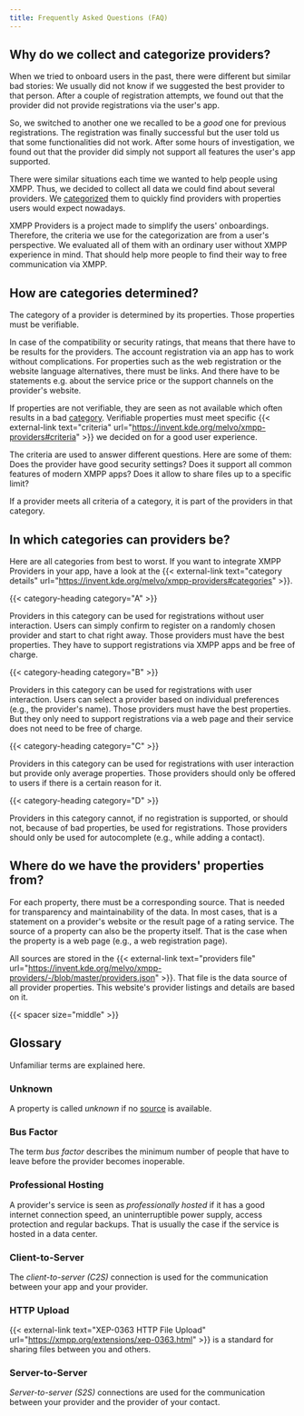 ```yaml
---
title: Frequently Asked Questions (FAQ)
---
```


## Why do we collect and categorize providers?

When we tried to onboard users in the past, there were different but similar bad stories:
We usually did not know if we suggested the best provider to that person.
After a couple of registration attempts, we found out that the provider did not provide registrations via the user's app.

So, we switched to another one we recalled to be a *good* one for previous registrations.
The registration was finally successful but the user told us that some functionalities did not work.
After some hours of investigation, we found out that the provider did simply not support all features the user's app supported.

There were similar situations each time we wanted to help people using XMPP.
Thus, we decided to collect all data we could find about several providers.
We [categorized](#how-are-categories-determined) them to quickly find providers with properties users would expect nowadays.

XMPP Providers is a project made to simplify the users' onboardings.
Therefore, the criteria we use for the categorization are from a user's perspective.
We evaluated all of them with an ordinary user without XMPP experience in mind.
That should help more people to find their way to free communication via XMPP.

## How are categories determined?

The category of a provider is determined by its properties.
Those properties must be verifiable.

In case of the compatibility or security ratings, that means that there have to be results for the providers.
The account registration via an app has to work without complications.
For properties such as the web registration or the website language alternatives, there must be links.
And there have to be statements e.g. about the service price or the support channels on the provider's website.

If properties are not verifiable, they are seen as not available which often results in a bad [category](#in-which-categories-can-providers-be).
Verifiable properties must meet specific {{< external-link text="criteria" url="https://invent.kde.org/melvo/xmpp-providers#criteria" >}} we decided on for a good user experience.

The criteria are used to answer different questions.
Here are some of them:
Does the provider have good security settings?
Does it support all common features of modern XMPP apps?
Does it allow to share files up to a specific limit?

If a provider meets all criteria of a category, it is part of the providers in that category.

## In which categories can providers be?

Here are all categories from best to worst.
If you want to integrate XMPP Providers in your app, have a look at the {{< external-link text="category details" url="https://invent.kde.org/melvo/xmpp-providers#categories" >}}.

{{< category-heading category="A" >}}

Providers in this category can be used for registrations without user interaction.
Users can simply confirm to register on a randomly chosen provider and start to chat right away.
Those providers must have the best properties.
They have to support registrations via XMPP apps and be free of charge.

{{< category-heading category="B" >}}

Providers in this category can be used for registrations with user interaction.
Users can select a provider based on individual preferences (e.g., the provider's name).
Those providers must have the best properties.
But they only need to support registrations via a web page and their service does not need to be free of charge.

{{< category-heading category="C" >}}

Providers in this category can be used for registrations with user interaction but provide only average properties.
Those providers should only be offered to users if there is a certain reason for it.

{{< category-heading category="D" >}}

Providers in this category cannot, if no registration is supported, or should not, because of bad properties, be used for registrations.
Those providers should only be used for autocomplete (e.g., while adding a contact).

## Where do we have the providers' properties from?

For each property, there must be a corresponding source.
That is needed for transparency and maintainability of the data.
In most cases, that is a statement on a provider's website or the result page of a rating service.
The source of a property can also be the property itself.
That is the case when the property is a web page (e.g., a web registration page).

All sources are stored in the {{< external-link text="providers file" url="https://invent.kde.org/melvo/xmpp-providers/-/blob/master/providers.json" >}}.
That file is the data source of all provider properties.
This website's provider listings and details are based on it.

{{< spacer size="middle" >}}

## Glossary

Unfamiliar terms are explained here.

### Unknown

A property is called *unknown* if no [source](#where-do-we-have-the-providers-properties-from) is available.

### Bus Factor

The term *bus factor* describes the minimum number of people that have to leave before the provider becomes inoperable.

### Professional Hosting

A provider's service is seen as *professionally hosted* if it has a good internet connection speed, an uninterruptible power supply, access protection and regular backups.
That is usually the case if the service is hosted in a data center.

### Client-to-Server

The *client-to-server (C2S)* connection is used for the communication between your app and your provider.

### HTTP Upload

{{< external-link text="XEP-0363 HTTP File Upload" url="https://xmpp.org/extensions/xep-0363.html" >}} is a standard for sharing files between you and others.

### Server-to-Server

*Server-to-server (S2S)* connections are used for the communication between your provider and the provider of your contact.
